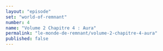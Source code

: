 ```yaml
---
layout: "episode"
set: "world-of-remnant"
number: 4
name: "Volume 2 Chapitre 4 : Aura"
permalink: "le-monde-de-remnant/volume-2-chapitre-4-aura"
published: false
---
```

